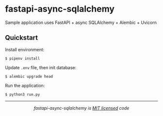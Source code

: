 # fastapi-async-sqlalchemy
Sample application uses FastAPI + async SQLAlchemy + Alembic + Uvicorn

## Quickstart
Install environment:
```shell
$ pipenv install
```

Update `.env` file, then init database:
```shell
$ alembic upgrade head
```

Run the application:
```shell
$ python3 run.py
```

---
<p align="center"><i>fastapi-async-sqlalchemy is <a href="https://github.com/quangpq/fastapi-async-sqlalchemy/blob/master/LICENSE">MIT licensed</a> code